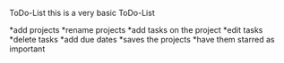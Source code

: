 ToDo-List 
this is a very basic ToDo-List

*add projects *rename projects *add tasks on the project *edit tasks *delete tasks *add due dates *saves the projects *have them starred as important
